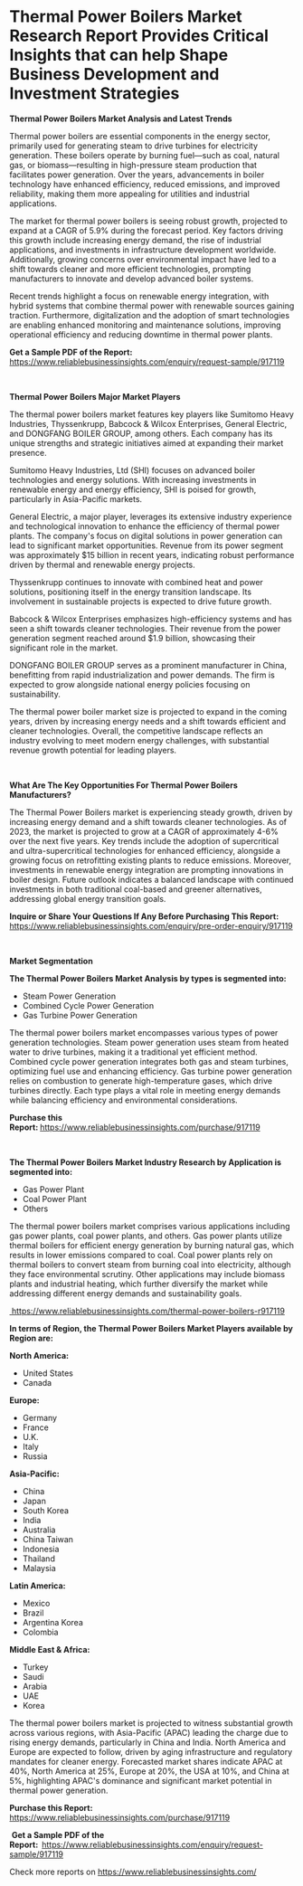 <p><h1>Thermal Power Boilers Market Research Report Provides Critical Insights that can help Shape Business Development and Investment Strategies</h1></p><p><strong>Thermal Power Boilers Market Analysis and Latest Trends</strong></p>
<p><p>Thermal power boilers are essential components in the energy sector, primarily used for generating steam to drive turbines for electricity generation. These boilers operate by burning fuel—such as coal, natural gas, or biomass—resulting in high-pressure steam production that facilitates power generation. Over the years, advancements in boiler technology have enhanced efficiency, reduced emissions, and improved reliability, making them more appealing for utilities and industrial applications.</p><p>The market for thermal power boilers is seeing robust growth, projected to expand at a CAGR of 5.9% during the forecast period. Key factors driving this growth include increasing energy demand, the rise of industrial applications, and investments in infrastructure development worldwide. Additionally, growing concerns over environmental impact have led to a shift towards cleaner and more efficient technologies, prompting manufacturers to innovate and develop advanced boiler systems. </p><p>Recent trends highlight a focus on renewable energy integration, with hybrid systems that combine thermal power with renewable sources gaining traction. Furthermore, digitalization and the adoption of smart technologies are enabling enhanced monitoring and maintenance solutions, improving operational efficiency and reducing downtime in thermal power plants.</p></p>
<p><strong>Get a Sample PDF of the Report:&nbsp;</strong> <a href="https://www.reliablebusinessinsights.com/enquiry/request-sample/917119?utm_campaign=2528&utm_medium=2&utm_source=Github&utm_content=ia&utm_term=23022025&utm_id=thermal-power-boilers">https://www.reliablebusinessinsights.com/enquiry/request-sample/917119</a></p>
<p>&nbsp;</p>
<p><strong>Thermal Power Boilers Major Market Players</strong></p>
<p><p>The thermal power boilers market features key players like Sumitomo Heavy Industries, Thyssenkrupp, Babcock & Wilcox Enterprises, General Electric, and DONGFANG BOILER GROUP, among others. Each company has its unique strengths and strategic initiatives aimed at expanding their market presence.</p><p>Sumitomo Heavy Industries, Ltd (SHI) focuses on advanced boiler technologies and energy solutions. With increasing investments in renewable energy and energy efficiency, SHI is poised for growth, particularly in Asia-Pacific markets. </p><p>General Electric, a major player, leverages its extensive industry experience and technological innovation to enhance the efficiency of thermal power plants. The company's focus on digital solutions in power generation can lead to significant market opportunities. Revenue from its power segment was approximately $15 billion in recent years, indicating robust performance driven by thermal and renewable energy projects.</p><p>Thyssenkrupp continues to innovate with combined heat and power solutions, positioning itself in the energy transition landscape. Its involvement in sustainable projects is expected to drive future growth.</p><p>Babcock & Wilcox Enterprises emphasizes high-efficiency systems and has seen a shift towards cleaner technologies. Their revenue from the power generation segment reached around $1.9 billion, showcasing their significant role in the market.</p><p>DONGFANG BOILER GROUP serves as a prominent manufacturer in China, benefitting from rapid industrialization and power demands. The firm is expected to grow alongside national energy policies focusing on sustainability.</p><p>The thermal power boiler market size is projected to expand in the coming years, driven by increasing energy needs and a shift towards efficient and cleaner technologies. Overall, the competitive landscape reflects an industry evolving to meet modern energy challenges, with substantial revenue growth potential for leading players.</p></p>
<p>&nbsp;</p>
<p><strong>What Are The Key Opportunities For Thermal Power Boilers Manufacturers?</strong></p>
<p><p>The Thermal Power Boilers market is experiencing steady growth, driven by increasing energy demand and a shift towards cleaner technologies. As of 2023, the market is projected to grow at a CAGR of approximately 4-6% over the next five years. Key trends include the adoption of supercritical and ultra-supercritical technologies for enhanced efficiency, alongside a growing focus on retrofitting existing plants to reduce emissions. Moreover, investments in renewable energy integration are prompting innovations in boiler design. Future outlook indicates a balanced landscape with continued investments in both traditional coal-based and greener alternatives, addressing global energy transition goals.</p></p>
<p><strong>Inquire or Share Your Questions If Any Before Purchasing This Report:</strong> <a href="https://www.reliablebusinessinsights.com/enquiry/pre-order-enquiry/917119?utm_campaign=2528&utm_medium=2&utm_source=Github&utm_content=ia&utm_term=23022025&utm_id=thermal-power-boilers">https://www.reliablebusinessinsights.com/enquiry/pre-order-enquiry/917119</a></p>
<p>&nbsp;</p>
<p><strong>Market Segmentation</strong></p>
<p><strong>The Thermal Power Boilers Market Analysis by types is segmented into:</strong></p>
<p><ul><li>Steam Power Generation</li><li>Combined Cycle Power Generation</li><li>Gas Turbine Power Generation</li></ul></p>
<p><p>The thermal power boilers market encompasses various types of power generation technologies. Steam power generation uses steam from heated water to drive turbines, making it a traditional yet efficient method. Combined cycle power generation integrates both gas and steam turbines, optimizing fuel use and enhancing efficiency. Gas turbine power generation relies on combustion to generate high-temperature gases, which drive turbines directly. Each type plays a vital role in meeting energy demands while balancing efficiency and environmental considerations.</p></p>
<p><strong>Purchase this Report:&nbsp;</strong><a href="https://www.reliablebusinessinsights.com/purchase/917119?utm_campaign=2528&utm_medium=2&utm_source=Github&utm_content=ia&utm_term=23022025&utm_id=thermal-power-boilers">https://www.reliablebusinessinsights.com/purchase/917119</a></p>
<p>&nbsp;</p>
<p><strong>The Thermal Power Boilers Market Industry Research by Application is segmented into:</strong></p>
<p><ul><li>Gas Power Plant</li><li>Coal Power Plant</li><li>Others</li></ul></p>
<p><p>The thermal power boilers market comprises various applications including gas power plants, coal power plants, and others. Gas power plants utilize thermal boilers for efficient energy generation by burning natural gas, which results in lower emissions compared to coal. Coal power plants rely on thermal boilers to convert steam from burning coal into electricity, although they face environmental scrutiny. Other applications may include biomass plants and industrial heating, which further diversify the market while addressing different energy demands and sustainability goals.</p></p>
<p><a href="https://www.reliablebusinessinsights.com/thermal-power-boilers-r917119?utm_campaign=2528&utm_medium=2&utm_source=Github&utm_content=ia&utm_term=23022025&utm_id=thermal-power-boilers">&nbsp;https://www.reliablebusinessinsights.com/thermal-power-boilers-r917119</a></p>
<p><strong>In terms of Region, the Thermal Power Boilers Market Players available by Region are:</strong></p>
<p>
    <p> <strong> North America: </strong>
        <ul>
            <li>United States</li>
            <li>Canada</li>
        </ul>
        </p> 
    <p> <strong> Europe: </strong>
        <ul>
            <li>Germany</li>
            <li>France</li>
            <li>U.K.</li>
            <li>Italy</li>
            <li>Russia</li>
        </ul>
        </p> 
    <p> <strong> Asia-Pacific: </strong>
        <ul>
            <li>China</li>
            <li>Japan</li>
            <li>South Korea</li>
            <li>India</li>
            <li>Australia</li>
            <li>China Taiwan</li>
            <li>Indonesia</li>
            <li>Thailand</li>
            <li>Malaysia</li>
        </ul>
        </p> 
    <p> <strong> Latin America: </strong>
        <ul>
            <li>Mexico</li>
            <li>Brazil</li>
            <li>Argentina Korea</li>
            <li>Colombia</li>
        </ul>
        </p> 
    <p> <strong> Middle East & Africa: </strong>
        <ul>
            <li>Turkey</li>
            <li>Saudi</li>
            <li>Arabia</li>
            <li>UAE</li>
            <li>Korea</li>
        </ul>
    </p>
    </p>
<p><p>The thermal power boilers market is projected to witness substantial growth across various regions, with Asia-Pacific (APAC) leading the charge due to rising energy demands, particularly in China and India. North America and Europe are expected to follow, driven by aging infrastructure and regulatory mandates for cleaner energy. Forecasted market shares indicate APAC at 40%, North America at 25%, Europe at 20%, the USA at 10%, and China at 5%, highlighting APAC's dominance and significant market potential in thermal power generation.</p></p>
<p><strong>Purchase this Report: </strong><a href="https://www.reliablebusinessinsights.com/purchase/917119?utm_campaign=2528&utm_medium=2&utm_source=Github&utm_content=ia&utm_term=23022025&utm_id=thermal-power-boilers">https://www.reliablebusinessinsights.com/purchase/917119</a></p>
<p>&nbsp;<strong>Get a Sample PDF of the Report:&nbsp;&nbsp;</strong><a href="https://www.reliablebusinessinsights.com/enquiry/request-sample/917119?utm_campaign=2528&utm_medium=2&utm_source=Github&utm_content=ia&utm_term=23022025&utm_id=thermal-power-boilers">https://www.reliablebusinessinsights.com/enquiry/request-sample/917119</a></p>
<p><strong></strong></p>
<p>Check more reports on <a href="https://www.reliablebusinessinsights.com/?utm_campaign=2528&utm_medium=2&utm_source=Github&utm_content=ia&utm_term=23022025&utm_id=thermal-power-boilers">https://www.reliablebusinessinsights.com/</a></p>